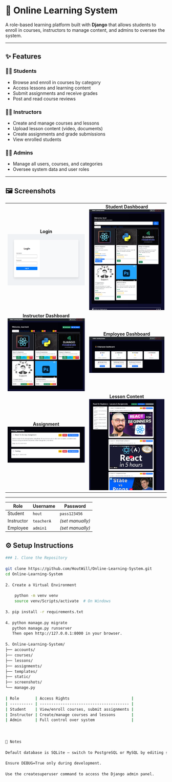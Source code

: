 # 🧠 Online Learning System

A role-based learning platform built with **Django** that allows students to enroll in courses, instructors to manage content, and admins to oversee the system.

---

## ✨ Features

### 👩‍🎓 Students
- Browse and enroll in courses by category
- Access lessons and learning content
- Submit assignments and receive grades
- Post and read course reviews

### 👨‍🏫 Instructors
- Create and manage courses and lessons
- Upload lesson content (video, documents)
- Create assignments and grade submissions
- View enrolled students

### 🧑‍💼 Admins
- Manage all users, courses, and categories
- Oversee system data and user roles

---

## 🖼 Screenshots

<table> <tr> <td align="center"> <b>Login</b><br> <img src="screenshots/LoginPage.png" width="600"> </td> <td align="center"> <b>Student Dashboard</b><br> <img src="screenshots/student_dashboard.png" width="600"> </td> </tr> <tr> <td align="center"> <b>Instructor Dashboard</b><br> <img src="screenshots/Instructor_dashboard.png" width="600"> </td> <td align="center"> <b>Employee Dashboard</b><br> <img src="screenshots/Employee_Dashboard.png" width="600"> </td> </tr> <tr> <td align="center"> <b>Assignment</b><br> <img src="screenshots/Assignment.png" width="600"> </td> <td align="center"> <b>Lesson Content</b><br> <img src="screenshots/Lesson_Content.png" width="600"> </td> </tr> </table>

---
| Role       | Username   | Password         |
| ---------- | ---------- | ---------------- |
| Student    | `hout`     | `pass123456`     |
| Instructor | `teacherA` | *(set manually)* |
| Employee   | `admin1`   | *(set manually)* |


## ⚙️ Setup Instructions
```bash
### 1. Clone the Repository

git clone https://github.com/HoutWill/Online-Learning-System.git
cd Online-Learning-System

2. Create a Virtual Environment

    python -m venv venv
    source venv/Scripts/activate  # On Windows
   
3. pip install -r requirements.txt

4. python manage.py migrate
   python manage.py runserver
   Then open http://127.0.0.1:8000 in your browser.

5. Online-Learning-System/
├── accounts/
├── courses/
├── lessons/
├── assignments/
├── templates/
├── static/
├── screenshots/
└── manage.py

| Role       | Access Rights                           |
| ---------- | --------------------------------------- |
| Student    | View/enroll courses, submit assignments |
| Instructor | Create/manage courses and lessons       |
| Admin      | Full control over system                |



📌 Notes

Default database is SQLite — switch to PostgreSQL or MySQL by editing settings.py.

Ensure DEBUG=True only during development.

Use the createsuperuser command to access the Django admin panel.




